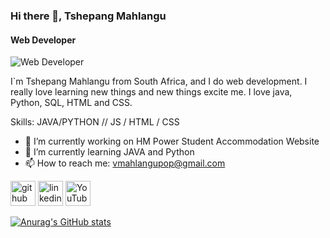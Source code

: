 ### Hi there 👋, Tshepang Mahlangu
#### Web Developer
![Web Developer](https://arturssmirnovs.github.io/github-profile-readme-generator/images/banner.png)

I`m Tshepang Mahlangu from South Africa, and I do web development. I really love learning new things and new things excite me. I love java, Python, SQL, HTML and CSS.

Skills: JAVA/PYTHON // JS / HTML / CSS

- 🔭 I’m currently working on HM Power Student Accommodation Website 
- 🌱 I’m currently learning JAVA and Python 
- 📫 How to reach me: vmahlangupop@gmail.com 


[<img src='https://cdn.jsdelivr.net/npm/simple-icons@3.0.1/icons/github.svg' alt='github' height='40'>](https://github.com/https://github.com/TshepangV)  [<img src='https://cdn.jsdelivr.net/npm/simple-icons@3.0.1/icons/linkedin.svg' alt='linkedin' height='40'>](https://www.linkedin.com/in/https://www.linkedin.com/in/tshepang-mahlangu-450a841a2//)  [<img src='https://cdn.jsdelivr.net/npm/simple-icons@3.0.1/icons/youtube.svg' alt='YouTube' height='40'>](https://www.youtube.com/channel/UCbIwICzqKhf6AtR_ohMl4TA)  








[![Anurag's GitHub stats](https://github-readme-stats.vercel.app/api?username=TshepangV)](https://github.com/anuraghazra/github-readme-stats)











